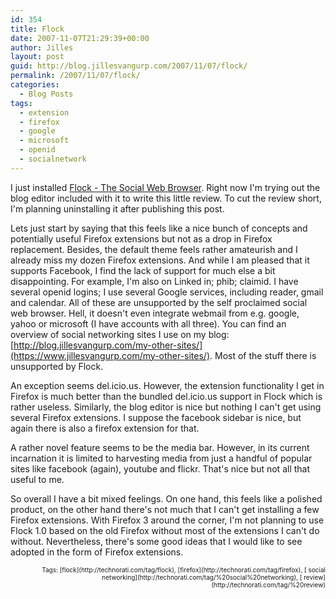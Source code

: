 ```yaml
---
id: 354
title: Flock
date: 2007-11-07T21:29:39+00:00
author: Jilles
layout: post
guid: http://blog.jillesvangurp.com/2007/11/07/flock/
permalink: /2007/11/07/flock/
categories:
  - Blog Posts
tags:
  - extension
  - firefox
  - google
  - microsoft
  - openid
  - socialnetwork
---
```

I just installed [Flock - The Social Web Browser](http://www.flock.com/). Right now I'm trying out the blog editor included with it to write this little review. To cut the review short, I'm planning uninstalling it after publishing this post.

Lets just start by saying that this feels like a nice bunch of concepts and potentially useful Firefox extensions but not as a drop in Firefox replacement. Besides, the default theme feels rather amateurish and I already miss my dozen Firefox extensions. And while I am pleased that it supports Facebook, I find the lack of support for much else a bit disappointing. For example, I'm also on Linked in; phib; claimid. I have several openid logins; I use several Google services, including reader, gmail and calendar. All of these are unsupported by the self proclaimed social web browser. Hell, it doesn't even integrate webmail from e.g. google, yahoo or microsoft (I have accounts with all three). You can find an overview of social networking sites I use on my blog: [http://blog.jillesvangurp.com/my-other-sites/](https://www.jillesvangurp.com/my-other-sites/). Most of the stuff there is unsupported by Flock.

An exception seems del.icio.us. However, the extension functionality I get in Firefox is much better than the bundled del.icio.us support in Flock which is rather useless. Similarly, the blog editor is nice but nothing I can't get using several Firefox extensions. I suppose the facebook sidebar is nice, but again there is also a firefox extension for that. 

A rather novel feature seems to be the media bar. However, in its current incarnation it is limited to harvesting media from just a handful of popular sites like facebook (again), youtube and flickr. That's nice but not all that useful to me.

So overall I have a bit mixed feelings. On one hand, this feels like a polished product, on the other hand there's not much that I can't get installing a few Firefox extensions. With Firefox 3 around the corner, I'm not planning to use Flock 1.0 based on the old Firefox without most of the extensions I can't do without. Nevertheless, there's some good ideas that I would like to see adopted in the form of Firefox extensions. 
   <!-- technorati tags begin --><p style="font-size:10px;text-align:right;">Tags: [flock](http://technorati.com/tag/flock), [firefox](http://technorati.com/tag/firefox), [ social networking](http://technorati.com/tag/%20social%20networking), [ review](http://technorati.com/tag/%20review)</p><!-- technorati tags end -->